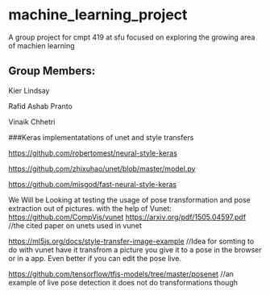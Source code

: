 # machine_learning_project
A group project for cmpt 419 at sfu focused on exploring the growing area of machien learning

## Group Members:

Kier Lindsay

Rafid Ashab Pranto

Vinaik Chhetri


###Keras implementatations of unet and style transfers

https://github.com/robertomest/neural-style-keras

https://github.com/zhixuhao/unet/blob/master/model.py


https://github.com/misgod/fast-neural-style-keras

We Will be Looking at testing the usage of pose transformation and pose extraction out of pictures. with the help of Vunet:
https://github.com/CompVis/vunet
https://arxiv.org/pdf/1505.04597.pdf //the cited paper on unets used in vunet 

https://ml5js.org/docs/style-transfer-image-example  //Idea for somting to do with vunet have it transfrom a picture you give it to a pose in the browser or in a app.  Even better if you can edit the pose live.

https://github.com/tensorflow/tfjs-models/tree/master/posenet  //an example of live pose detection it does not do transformations though
